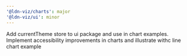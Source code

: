 ```yaml
---
'@ldn-viz/charts': major
'@ldn-viz/ui': minor
---
```


Add currentTheme store to ui package and use in chart examples. Implement accessibility improvements in charts and illustrate withc line chart example
